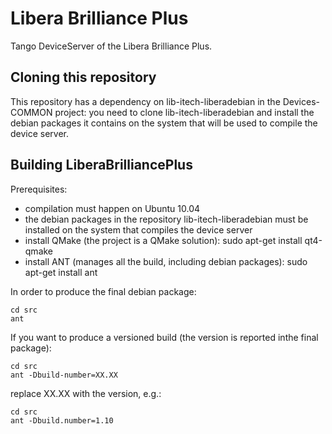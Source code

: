 Libera Brilliance Plus
======================

Tango DeviceServer of the Libera Brilliance Plus.

Cloning this repository
-----------------------

This repository has a dependency on lib-itech-liberadebian in the Devices-COMMON project: you need to clone
 lib-itech-liberadebian and install the debian packages it contains on the system that will be used to compile the
 device server.


Building LiberaBrilliancePlus
-----------------------------

Prerequisites:

- compilation must happen on Ubuntu 10.04
- the debian packages in the repository lib-itech-liberadebian must be installed on the system that compiles the device server
- install QMake (the project is a QMake solution): sudo apt-get install qt4-qmake
- install ANT (manages all the build, including debian packages): sudo apt-get install ant

In order to produce the final debian package:

    cd src
    ant

If you want to produce a versioned build (the version is reported inthe final package):

    cd src
    ant -Dbuild-number=XX.XX

replace XX.XX with the version, e.g.:

    cd src
    ant -Dbuild.number=1.10




